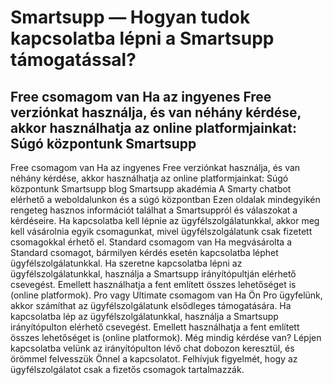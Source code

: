 # Smartsupp — Hogyan tudok kapcsolatba lépni a Smartsupp támogatással?
## Free csomagom van Ha az ingyenes Free verziónkat használja, és van néhány kérdése, akkor használhatja az online platformjainkat: Súgó központunk Smartsupp 
Free csomagom van
Ha az ingyenes Free verziónkat használja, és van néhány kérdése, akkor használhatja az online platformjainkat:
Súgó központunk
Smartsupp blog
Smartsupp akadémia
A Smarty chatbot elérhető a weboldalunkon és a súgó központban
Ezen oldalak mindegyikén rengeteg hasznos információt találhat a Smartsuppról és válaszokat a kérdéseire. Ha kapcsolatba kell lépnie az ügyfélszolgálatunkkal, akkor meg kell vásárolnia egyik csomagunkat, mivel ügyfélszolgálatunk csak fizetett csomagokkal érhető el.
Standard csomagom van
Ha megvásárolta a Standard csomagot, bármilyen kérdés esetén kapcsolatba léphet ügyfélszolgálatunkkal. Ha szeretne kapcsolatba lépni az ügyfélszolgálatunkkal, használja a Smartsupp irányítópultján elérhető csevegést. Emellett használhatja a fent említett összes lehetőséget is (online platformok).
Pro vagy Ultimate csomagom van
Ha Ön Pro ügyfelünk, akkor számíthat az ügyfélszolgálatunk elsődleges támogatására. Ha kapcsolatba lép az ügyfélszolgálatunkkal, használja a Smartsupp irányítópulton elérhető csevegést.
Emellett használhatja a fent említett összes lehetőséget is (online platformok).
Még mindig kérdése van? Lépjen kapcsolatba velünk az irányítópulton lévő chat dobozon keresztül, és örömmel felvesszük Önnel a kapcsolatot. Felhívjuk figyelmét, hogy az ügyfélszolgálatot csak a fizetős csomagok tartalmazzák.

